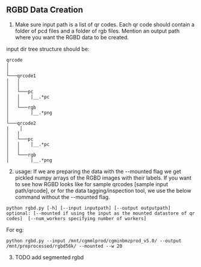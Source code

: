 
**RGBD Data Creation**
---

1.  Make sure input path is a list of qr codes. Each qr code should contain a folder of pcd files and a folder of rgb files. Mention an output path where you want the RGBD data to be created.

input dir tree structure should be:
```
qrcode
│      
│
└───qrcode1
│   │   
│   │
│   └───pc
│   │    │__.*pc 
│   │     
│   └───rgb 
│        |__.*png
│   
└───qrcode2
|    │   
│   │
│   └───pc
│   │    │__.*pc 
│   │     
│   └───rgb 
│        |__.*png
```

2. usage: 
If we are preparing the data with the --mounted flag we get pickled numpy arrays of the RGBD images with their labels. If you want to see how RGBD looks like for sample qrcodes [sample input path/qrcode], or for the data tagging/inspection tool, we use the below command without the --mounted flag.

```
python rgbd.py [-h] [--input inputpath] [--output outputpath] optional: [--mounted if using the input as the mounted datastore of qr codes]  [--num_workers specifying number of workers]
```

For eg: 
```
python rgbd.py --input /mnt/cgmmlprod/cgminbmzprod_v5.0/ --output /mnt/preprocessed/rgbd56k/ --mounted --w 20
```

3. TODO add segmented rgbd



